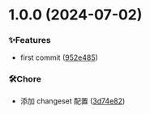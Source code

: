 # 1.0.0 (2024-07-02)

### ✨Features

- first commit ([952e485](https://github.com/Noah-Ywh/conventional-changelog-base/commit/952e485018d8b42225551583309bc11d7af0acc2))

### 🛠️Chore

- 添加 changeset 配置 ([3d74e82](https://github.com/Noah-Ywh/conventional-changelog-base/commit/3d74e829b91b9624c5d2318801e7ca8c19615e0d))
